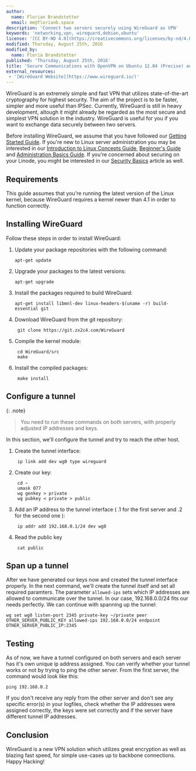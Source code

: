 ```yaml
---
author:
  name: Florian Brandstetter
  email: me@florianb.space
description: 'Connect two servers securely using WireGuard as VPN'
keywords: 'networking,vpn, wireguard,debian,ubuntu'
license: '[CC BY-ND 4.0](https://creativecommons.org/licenses/by-nd/4.0)'
modified: Thursday, August 25th, 2016
modified_by:
  name: Floria Brandstetter
published: 'Thursday, August 25th, 2016'
title: 'Secure Communications with OpenVPN on Ubuntu 12.04 (Precise) and Debian 7'
external_resources:
 - '[WireGuard Website](https://www.wireguard.io/)'
---
```


WireGuard is an extremely simple and fast VPN that utilizes state-of-the-art cryptography for highest security. The aim of the project is to be faster, simpler and more useful than IPSec. Currently, WireGuard is still in heavy development, altough it might already be regarded as the most secure and simplest VPN solution in the industry. WireGuard is useful for you if you want to exchange data securely between two servers.

Before installing WireGuard, we assume that you have followed our [Getting Started Guide](/docs/getting-started/). If you're new to Linux server administration you may be interested in our [Introduction to Linux Concepts Guide](/docs/tools-reference/introduction-to-linux-concepts), [Beginner's Guide](/docs/beginners-guide/) and [Administration Basics Guide](/docs/using-linux/administration-basics). If you're concerned about securing on your Linode, you might be interested in our [Security Basics](/docs/security/basics) article as well.

## Requirements
This guide assumes that you're running the latest version of the Linux kernel, because WireGuard requires a kernel newer than 4.1 in order to function correctly.

## Installing WireGuard

Follow these steps in order to install WireGuard:

1.  Update your package repositories with the following command:

        apt-get update

2.  Upgrade your packages to the latest versions:

        apt-get upgrade

3.  Install the packages required to build WireGuard:

        apt-get install libmnl-dev linux-headers-$(uname -r) build-essential git

4. Download WireGuard from the git repository:

        git clone https://git.zx2c4.com/WireGuard

5. Compile the kernel module:

        cd WireGuard/src
        make

6. Install the compiled packages:

        make install

## Configure a tunnel

{: .note}
>
> You need to run these commands on both servers, with properly adjusted IP addresses and keys.

In this section, we'll configure the tunnel and try to reach the other host.

1. Create the tunnel interface:

        ip link add dev wg0 type wireguard

2. Create our key:

        cd ~
        umask 077
        wg genkey > private
        wg pubkey < private > public

3. Add an IP address to the tunnel interface ( .1 for the first server and .2 for the second one ):

        ip addr add 192.168.0.1/24 dev wg0

4. Read the public key

        cat public

## Span up a tunnel

After we have generated our keys now and created the tunnel interface properly. In the next command, we'll create the tunnel itself and set all required paramters. The parameter `allowed-ips` sets which IP addresses are allowed to communicate over the tunnel. In our case, 192.168.0.0/24 fits our needs perfectly. We can continue with spanning up the tunnel:

    wg set wg0 listen-port 2345 private-key ~/private peer OTHER_SERVER_PUBLIC_KEY allowed-ips 192.168.0.0/24 endpoint OTHER_SERVER_PUBLIC_IP:2345

## Testing

As of now, we have a tunnel configured on both servers and each server has it's own unique ip address assigned. You can verify whether your tunnel works or not by trying to ping the other server. From the first server, the command would look like this:

    ping 192.168.0.2

If you don't receive any reply from the other server and don't see any specific error(s) in your logfiles, check whether the IP addresses were assigned correctly, the keys were set correctly and if the server have different tunnel IP addresses.

## Conclusion

WireGuard is a new VPN solution which utilizes great encryption as well as blazing fast speed, for simple use-cases up to backbone connections. Happy Hacking!
